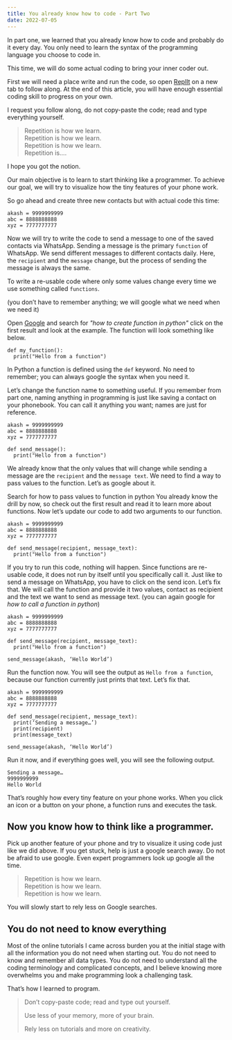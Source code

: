 ```yaml
---
title: You already know how to code - Part Two
date: 2022-07-05
---
```


In part one, we learned that you already know how to code and probably do it every day.
You only need to learn the syntax of the programming language you choose to code in.

This time, we will do some actual coding to bring your inner coder out.

First we will need a place write and run the code, so open <a href="https://replit.com/languages/python3" target="_blank">ReplIt</a> on a new tab to follow along.
At the end of this article, you will have enough essential coding skill to progress on your own.

I request you follow along, do not copy-paste the code; read and type everything yourself.

> Repetition is how we learn.  
> Repetition is how we learn.  
> Repetition is how we learn.  
> Repetition is….

I hope you got the notion.

Our main objective is to learn to start thinking like a programmer. To achieve our goal, we will try to visualize how the tiny features of your phone work.

So go ahead and create three new contacts but with actual code this time:

```
akash = 9999999999
abc = 8888888888
xyz = 7777777777
```

Now we will try to write the code to send a message to one of the saved contacts via WhatsApp.
Sending a message is the primary `function` of WhatsApp. We send different messages to different contacts daily. Here, the `recipient` and the `message` change, but the process of sending the message is always the same.

To write a re-usable code where only some values change every time we use something called `functions`.

(you don’t have to remember anything; we will google what we need when we need it)

Open <a href="https://google.com" target="_blank">Google</a> and search for _"how to create function in python"_ click on the first result and look at the example. The function will look something like below.

```
def my_function():
  print("Hello from a function")
```

In Python a function is defined using the `def` keyword. No need to remember; you can always google the syntax when you need it.

Let’s change the function name to something useful.
If you remember from part one, naming anything in programming is just like saving a contact on your phonebook. You can call it anything you want; names are just for reference.

```
akash = 9999999999
abc = 8888888888
xyz = 7777777777

def send_message():
  print("Hello from a function")
```

We already know that the only values that will change while sending a message are the `recipient` and the `message text`. We need to find a way to pass values to the function. Let’s as google about it.

Search for how to pass values to function in python
You already know the drill by now, so check out the first result and read it to learn more about functions.
Now let’s update our code to add two arguments to our function.

```
akash = 9999999999
abc = 8888888888
xyz = 7777777777

def send_message(recipient, message_text):
  print("Hello from a function")
```

If you try to run this code, nothing will happen.
Since functions are re-usable code, it does not run by itself until you specifically call it. Just like to send a message on WhatsApp, you have to click on the send icon. Let’s fix that.
We will call the function and provide it two values, contact as recipient and the text we want to send as message text.
(you can again google for _how to call a function in python_)

```
akash = 9999999999
abc = 8888888888
xyz = 7777777777

def send_message(recipient, message_text):
  print("Hello from a function")

send_message(akash, ‘Hello World’)
```

Run the function now.
You will see the output as `Hello from a function`, because our function currently just prints that text.
Let’s fix that.

```
akash = 9999999999
abc = 8888888888
xyz = 7777777777

def send_message(recipient, message_text):
  print(‘Sending a message…’)
  print(recipient)
  print(message_text)

send_message(akash, ‘Hello World’)
```

Run it now, and if everything goes well, you will see the following output.

```
Sending a message…
9999999999
Hello World
```

That’s roughly how every tiny feature on your phone works.
When you click an icon or a button on your phone, a function runs and executes the task.

## Now you know how to think like a programmer.

Pick up another feature of your phone and try to visualize it using code just like we did above.
If you get stuck, help is just a google search away.
Do not be afraid to use google. Even expert programmers look up google all the time.

> Repetition is how we learn.  
> Repetition is how we learn.  
> Repetition is how we learn.

You will slowly start to rely less on Google searches.

## You do not need to know everything

Most of the online tutorials I came across burden you at the initial stage with all the information you do not need when starting out.
You do not need to know and remember all data types.
You do not need to understand all the coding terminology and complicated concepts, and I believe knowing more overwhelms you and make programming look a challenging task.

That’s how I learned to program.

> Don’t copy-paste code; read and type out yourself.
>
> Use less of your memory, more of your brain.
>
> Rely less on tutorials and more on creativity.
